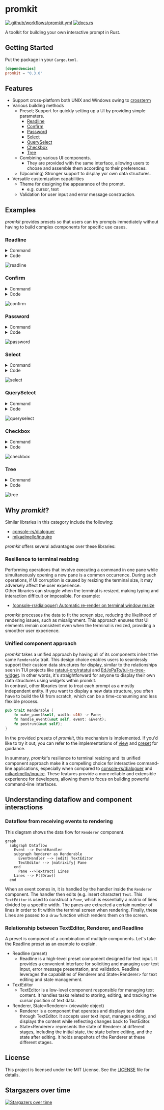 # promkit

[![.github/workflows/promkit.yml](https://github.com/ynqa/promkit/actions/workflows/promkit.yml/badge.svg)](https://github.com/ynqa/promkit/actions/workflows/promkit.yml)
[![docs.rs](https://img.shields.io/docsrs/promkit)](https://docs.rs/promkit)

A toolkit for building your own interactive prompt in Rust.

## Getting Started

Put the package in your `Cargo.toml`.

```toml
[dependencies]
promkit = "0.3.0"
```

## Features

- Support cross-platform both UNIX and Windows owing to [crossterm](https://github.com/crossterm-rs/crossterm)
- Various building methods
  - Preset; Support for quickly setting up a UI by providing simple parameters.
    - [Readline](#readline)
    - [Confirm](#confirm)
    - [Password](#password)
    - [Select](#select)
    - [QuerySelect](#queryselect)
    - [Checkbox](#checkbox)
    - [Tree](#tree)
  - Combining various UI components.
    - They are provided with the same interface, allowing users to choose and
      assemble them according to their preferences.
  - (Upcoming) Stronger support to display yor own data structures.
- Versatile customization capabilities
  - Theme for designing the appearance of the prompt.
    - e.g. cursor, text
  - Validation for user input and error message construction.

## Examples

*promkit* provides presets so that users can try prompts immediately without
having to build complex components for specific use cases.  

### Readline

<details>
<summary>Command</summary>

```bash
cargo run --example readline
```

</details>

<details>
<summary>Code</summary>

```rust
use promkit::{error::Result, preset::Readline};

fn main() -> Result {
    let mut p = Readline::default().title("Feel free to fill in").prompt()?;
    println!("result: {:?}", p.run()?);
    Ok(())
}
```
</details>

![readline](https://github.com/ynqa/promkit/assets/6745370/25c2eaa9-c4c6-491f-aaee-1eec172aa6a3)

### Confirm

<details>
<summary>Command</summary>

```bash
cargo run --example confirm
```

</details>

<details>
<summary>Code</summary>

```rust
use promkit::{error::Result, preset::Confirm};

fn main() -> Result {
    let mut p = Confirm::new("Do you like programming?").prompt()?;
    println!("result: {:?}", p.run()?);
    Ok(())
}
```
</details>

![confirm](https://github.com/ynqa/promkit/assets/6745370/c307ae97-c5c6-4253-83a7-d6fdfdfd88b1)

### Password

<details>
<summary>Command</summary>

```bash
cargo run --example password
```

</details>

<details>
<summary>Code</summary>

```rust
use promkit::{error::Result, preset::Password};

fn main() -> Result {
    let mut p = Password::default()
        .title("Put your password")
        .validator(
            |text| 4 < text.len() && text.len() < 10,
            |text| format!("Length must be over 4 and within 10 but got {}", text.len()),
        )
        .prompt()?;
    println!("result: {:?}", p.run()?);
    Ok(())
}
```
</details>

![password](https://github.com/ynqa/promkit/assets/6745370/6063b4cb-6ba6-4540-bca8-d54bd59e9b4e)

### Select

<details>
<summary>Command</summary>

```bash
cargo run --example select
```
</details>

<details>
<summary>Code</summary>

```rust
use promkit::{error::Result, preset::Select};

fn main() -> Result {
    let mut p = Select::new(0..100)
        .title("What number do you like?")
        .screen_lines(5)
        .prompt()?;
    println!("result: {:?}", p.run()?);
    Ok(())
}
```
</details>

![select](https://github.com/ynqa/promkit/assets/6745370/b1093e46-4ddb-4f71-993c-fa0e80998882)

### QuerySelect

<details>
<summary>Command</summary>

```bash
cargo run --example queryselect
```
</details>

<details>
<summary>Code</summary>

```rust
use promkit::{error::Result, preset::QuerySelect};

fn main() -> Result {
    let mut p = QuerySelect::new(0..100, |text, items| -> Vec<String> {
        text.parse::<usize>()
            .map(|query| {
                items
                    .iter()
                    .filter(|num| query <= num.parse::<usize>().unwrap_or_default())
                    .map(|num| num.to_string())
                    .collect::<Vec<String>>()
            })
            .unwrap_or(items.clone())
    })
    .title("What number do you like?")
    .screen_lines(5)
    .prompt()?;
    println!("result: {:?}", p.run()?);
    Ok(())
}
```
</details>

![queryselect](https://github.com/ynqa/promkit/assets/6745370/c8b3cbf7-ef8b-45cc-bb1b-c395902de346)

### Checkbox

<details>
<summary>Command</summary>

```bash
cargo run --example checkbox
```
</details>

<details>
<summary>Code</summary>

```rust
use promkit::{error::Result, preset::Checkbox};

fn main() -> Result {
    let mut p = Checkbox::new(vec![
            "Apple",
            "Banana",
            "Orange",
            "Mango",
            "Strawberry",
            "Pineapple",
            "Grape",
            "Watermelon",
            "Kiwi",
            "Pear",
        ])
        .title("Please list as many of your favorite fruits as you can.")
        .screen_lines(5)
        .prompt()?;
    println!("result: {:?}", p.run()?);
    Ok(())
}
```
</details>

![checkbox](https://github.com/ynqa/promkit/assets/6745370/079c412f-cc11-40d5-a73a-dc69ac32cfb6)

### Tree

<details>
<summary>Command</summary>

```bash
cargo run --example tree
```
</details>

<details>
<summary>Code</summary>

```rust
use promkit::{error::Result, preset::Tree, tree::Node};

fn main() -> Result {
    let mut p = Tree::new(Node::new("/").add_children([
        Node::new("foo").add_children([Node::new("test1.txt"), Node::new("test2.txt")]),
        Node::new("bar"),
        Node::new("baz"),
    ]))
    .title("Select a directory or file")
    .screen_lines(10)
    .prompt()?;
    println!("result: {:?}", p.run()?);
    Ok(())
}
```
</details>

![tree](https://github.com/ynqa/promkit/assets/6745370/61c9e32c-6043-41f8-974b-77a0c7ab8223)

## Why *promkit*?

Similar libraries in this category include the following:
- [console-rs/dialoguer](https://github.com/console-rs/dialoguer)
- [mikaelmello/inquire](https://github.com/mikaelmello/inquire/tree/main/inquire)

*promkit* offers several advantages over these libraries:

### Resilience to terminal resizing

Performing operations that involve executing a command in one pane while
simultaneously opening a new pane is a common occurrence. During such operations,
if UI corruption is caused by resizing the terminal size, it may adversely affect
the user experience.  
Other libraries can struggle when the terminal is resized, making typing and
interaction difficult or impossible. For example:

 - [(console-rs/dialoguer) Automatic re-render on terminal window resize](https://github.com/console-rs/dialoguer/issues/178)

*promkit* processes the data to fit the screen size, reducing the likelihood of
rendering issues, such as misalignment. This approach ensures that UI elements
remain consistent even when the terminal is resized, providing a smoother user
experience.

### Unified component approach

*promkit* takes a unified approach by having all of its components inherit the
same `Renderable` trait. This design choice enables users to seamlessly support
their custom data structures for display, similar to the relationships seen in
TUI projects like [ratatui-org/ratatui](https://github.com/ratatui-org/ratatui)
and
[EdJoPaTo/tui-rs-tree-widget](https://github.com/EdJoPaTo/tui-rs-tree-widget).
In other words, it's straightforward for anyone to display their own data
structures using widgets within promkit.  
In contrast, other libraries tend to treat each prompt as a mostly independent
entity. If you want to display a new data structure, you often have to build the
UI from scratch, which can be a time-consuming and less flexible process.

  ```rust
  pub trait Renderable {
      fn make_pane(&self, width: u16) -> Pane;
      fn handle_event(&mut self, event: &Event);
      fn postrun(&mut self);
  }
  ```

In the provided presets of *promkit*, this mechanism is implemented. If you'd
like to try it out, you can refer to
the implementations of
[view](https://github.com/ynqa/promkit/tree/v0.2.0/src/view)
and
[preset](https://github.com/ynqa/promkit/tree/v0.2.0/src/preset)
for guidance.

In summary, *promkit*'s resilience to terminal resizing and its unified component
approach make it a compelling choice for interactive command-line applications,
especially when compared to
[console-rs/dialoguer](https://github.com/console-rs/dialoguer) and
[mikaelmello/inquire](https://github.com/mikaelmello/inquire/tree/main/inquire).
These features provide a more reliable and extensible experience for developers,
allowing them to focus on building powerful command-line interfaces.

## Understanding dataflow and component interactions

### Dataflow from receiving events to rendering

This diagram shows the data flow for `Renderer` component.

```mermaid
graph
  subgraph Dataflow
    Event --> EventHandler
    subgraph Renderer as Renderable
      EventHandler --> |edit| TextEditor
      TextEditor --> |matrixify| Pane
    end
      Pane -->|extract| Lines
    Lines --> F([Draw])
  end
```

When an event comes in, it is handled by the handler inside the `Renderer`
component. The handler then edits (e.g. insert character) `Text`.
This `TextEditor` is used to construct a `Pane`, which is essentially a matrix of
lines divided by a specific width. The panes are extracted a certain number of
lines in order to fit within the terminal screen when rendering.
Finally, these Lines are passed to a `draw` function which renders them on the screen.

### Relationship between TextEditor, Renderer, and Readline

A preset is composed of a combination of multiple components.
Let's take the Readline preset as an example to explain.

- Readline (preset)
  - Readline is a high-level preset component designed for text input.
    It provides a convenient interface for soliciting and managing user text
    input, error message presentation, and validation.
    Readline leverages the capabilities of Renderer and State\<Renderer\> for
    text editing and state management.
- TextEditor
  - TextEditor is a low-level component responsible for managing text content.
    It handles tasks related to storing, editing, and tracking the cursor
    position of text data.
- Renderer, State\<Renderer\> (viewable object)
  - Renderer is a component that operates and displays text data
    through TextEditor.
    It accepts user text input, manages editing, and displays the content
    while reflecting changes back to TextEditor.
  - State\<Renderer\> represents the state of Renderer at different stages,
    including the initial state, the state before editing, and the state after
    editing. It holds snapshots of the Renderer at these different stages.

## License

This project is licensed under the MIT License.
See the [LICENSE](https://github.com/ynqa/promkit/blob/main/LICENSE)
file for details.

## Stargazers over time
[![Stargazers over time](https://starchart.cc/ynqa/promkit.svg?variant=adaptive)](https://starchart.cc/ynqa/promkit)
